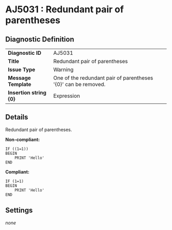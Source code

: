 # AJ5031 : Redundant pair of parentheses

## Diagnostic Definition

<table>
  <tr>
    <td class="header"><b>Diagnostic ID</b></td>
    <td>AJ5031</td>
  </tr>
  <tr>
    <td class="header"><b>Title</b></td>
    <td>Redundant pair of parentheses</td>
  </tr>
  <tr>
    <td class="header"><b>Issue Type</b></td>
    <td>Warning</td>
  </tr>
  <tr>
    <td class="header"><b>Message Template</b></td>
    <td>One of the redundant pair of parentheses '{0}' can be removed.</td>
  </tr>
    <tr>
    <td class="header"><b>Insertion string {0}</b></td>
    <td>Expression</td>
  </tr>

</table>

## Details

Redundant pair of parentheses.

**Non-compliant:**

```tsql
IF ((1=1))
BEGIN
    PRINT 'Hello'
END
```

**Compliant:**

```tsql
IF (1=1)
BEGIN
    PRINT 'Hello'
END
```


## Settings

*none*

